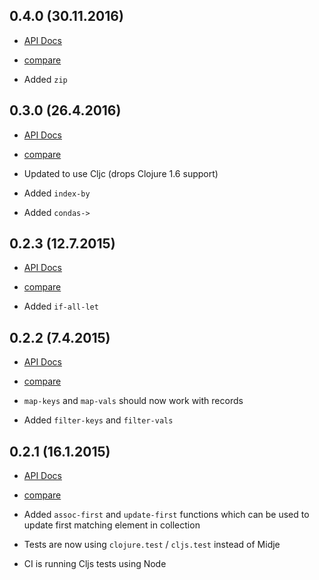 ## 0.4.0 (30.11.2016)

- [API Docs](http://metosin.github.io/potpuri/0.4.0/index.html)
- [compare](https://github.com/metosin/potpuri/compare/0.3.0...0.4.0)


- Added `zip`

## 0.3.0 (26.4.2016)

- [API Docs](http://metosin.github.io/potpuri/0.3.0/index.html)
- [compare](https://github.com/metosin/potpuri/compare/0.2.3...0.3.0)


- Updated to use Cljc (drops Clojure 1.6 support)
- Added `index-by`
- Added `condas->`

## 0.2.3 (12.7.2015)

- [API Docs](http://metosin.github.io/potpuri/0.2.3/index.html)
- [compare](https://github.com/metosin/potpuri/compare/0.2.2...0.2.2)


- Added `if-all-let`

## 0.2.2 (7.4.2015)

- [API Docs](http://metosin.github.io/potpuri/0.2.2/index.html)
- [compare](https://github.com/metosin/potpuri/compare/0.2.1...0.2.2)


- `map-keys` and `map-vals` should now work with records
- Added `filter-keys` and `filter-vals`

## 0.2.1 (16.1.2015)

- [API Docs](http://metosin.github.io/potpuri/0.2.1/index.html)
- [compare](https://github.com/metosin/potpuri/compare/0.2.0...0.2.1)


- Added `assoc-first` and `update-first` functions which can be used to
update first matching element in collection
- Tests are now using `clojure.test` / `cljs.test` instead of Midje
- CI is running Cljs tests using Node
